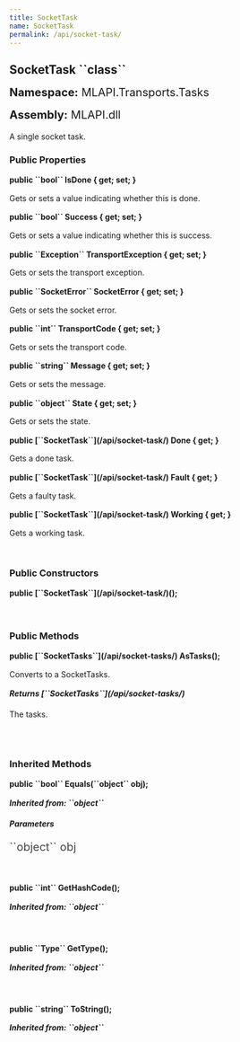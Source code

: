```yaml
---
title: SocketTask
name: SocketTask
permalink: /api/socket-task/
---
```


<div style="line-height: 1;">
	<h2 markdown="1">SocketTask ``class``</h2>
	<p style="font-size: 20px;"><b>Namespace:</b> MLAPI.Transports.Tasks</p>
	<p style="font-size: 20px;"><b>Assembly:</b> MLAPI.dll</p>
</div>
<p>A single socket task.</p>

<div>
	<h3 markdown="1">Public Properties</h3>
	<div style="line-height: 1;">
		<h4 markdown="1"><b>public ``bool`` IsDone { get; set; }</b></h4>
		<p>Gets or sets a value indicating whether this  is done.</p>
	</div>
	<div style="line-height: 1;">
		<h4 markdown="1"><b>public ``bool`` Success { get; set; }</b></h4>
		<p>Gets or sets a value indicating whether this  is success.</p>
	</div>
	<div style="line-height: 1;">
		<h4 markdown="1"><b>public ``Exception`` TransportException { get; set; }</b></h4>
		<p>Gets or sets the transport exception.</p>
	</div>
	<div style="line-height: 1;">
		<h4 markdown="1"><b>public ``SocketError`` SocketError { get; set; }</b></h4>
		<p>Gets or sets the socket error.</p>
	</div>
	<div style="line-height: 1;">
		<h4 markdown="1"><b>public ``int`` TransportCode { get; set; }</b></h4>
		<p>Gets or sets the transport code.</p>
	</div>
	<div style="line-height: 1;">
		<h4 markdown="1"><b>public ``string`` Message { get; set; }</b></h4>
		<p>Gets or sets the message.</p>
	</div>
	<div style="line-height: 1;">
		<h4 markdown="1"><b>public ``object`` State { get; set; }</b></h4>
		<p>Gets or sets the state.</p>
	</div>
	<div style="line-height: 1;">
		<h4 markdown="1"><b>public [``SocketTask``](/api/socket-task/) Done { get; }</b></h4>
		<p>Gets a done task.</p>
	</div>
	<div style="line-height: 1;">
		<h4 markdown="1"><b>public [``SocketTask``](/api/socket-task/) Fault { get; }</b></h4>
		<p>Gets a faulty task.</p>
	</div>
	<div style="line-height: 1;">
		<h4 markdown="1"><b>public [``SocketTask``](/api/socket-task/) Working { get; }</b></h4>
		<p>Gets a working task.</p>
	</div>
</div>
<br>
<div>
	<h3>Public Constructors</h3>
	<div style="line-height: 1; ">
		<h4 markdown="1"><b>public [``SocketTask``](/api/socket-task/)();</b></h4>
	</div>
</div>
<br>
<div>
	<h3 markdown="1">Public Methods</h3>
	<div style="line-height: 1;">
		<h4 markdown="1"><b>public [``SocketTasks``](/api/socket-tasks/) AsTasks();</b></h4>
		<p>Converts to a SocketTasks.</p>
		<h5 markdown="1"><b>Returns [``SocketTasks``](/api/socket-tasks/)</b></h5>
		<div>
			<p>The tasks.</p>
		</div>
	</div>
	<br>
</div>
<br>
<div>
	<h3 markdown="1">Inherited Methods</h3>
	<div style="line-height: 1;">
		<h4 markdown="1"><b>public ``bool`` Equals(``object`` obj);</b></h4>
		<h5 markdown="1">Inherited from: ``object``</h5>
		<h5><b>Parameters</b></h5>
		<div>
			<p style="font-size: 20px; color: #444;" markdown="1">``object`` obj</p>
		</div>
	</div>
	<br>
	<div style="line-height: 1;">
		<h4 markdown="1"><b>public ``int`` GetHashCode();</b></h4>
		<h5 markdown="1">Inherited from: ``object``</h5>
	</div>
	<br>
	<div style="line-height: 1;">
		<h4 markdown="1"><b>public ``Type`` GetType();</b></h4>
		<h5 markdown="1">Inherited from: ``object``</h5>
	</div>
	<br>
	<div style="line-height: 1;">
		<h4 markdown="1"><b>public ``string`` ToString();</b></h4>
		<h5 markdown="1">Inherited from: ``object``</h5>
	</div>
</div>
<br>
